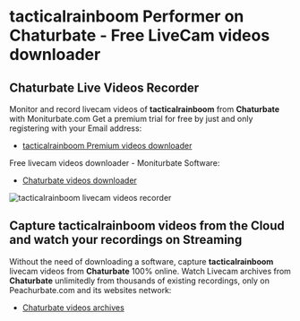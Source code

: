 # tacticalrainboom Performer on Chaturbate - Free LiveCam videos downloader

## Chaturbate Live Videos Recorder

Monitor and record livecam videos of **tacticalrainboom** from **Chaturbate** with Moniturbate.com
Get a premium trial for free by just and only registering with your Email address:
* [tacticalrainboom Premium videos downloader](https://moniturbate.com/request-demo-licence-key.html)

Free livecam videos downloader - Moniturbate Software:
* [Chaturbate videos downloader](https://moniturbate.com/moniturbate-download-software.html)

![tacticalrainboom livecam videos recorder](https://peachurnet.com/templates/moniturbate-software.png)


## Capture tacticalrainboom videos from the Cloud and watch your recordings on Streaming

Without the need of downloading a software, capture **tacticalrainboom** livecam videos from **Chaturbate** 100% online.
Watch Livecam archives from **Chaturbate** unlimitedly from thousands of existing recordings, only on Peachurbate.com and its websites network:
* [Chaturbate videos archives](https://peachurnet.com/)